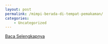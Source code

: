```yaml
---
layout: post
permalink: /mimpi-berada-di-tempat-pemakaman/
categories:
    - Uncategorized
---
```


[Baca Selengkapnya](/09)